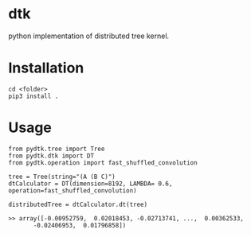 # dtk

python implementation of distributed tree kernel.

# Installation
```
cd <folder> 
pip3 install .
```
# Usage
```
from pydtk.tree import Tree
from pydtk.dtk import DT
from pydtk.operation import fast_shuffled_convolution

tree = Tree(string="(A (B C)")
dtCalculator = DT(dimension=8192, LAMBDA= 0.6, operation=fast_shuffled_convolution)

distributedTree = dtCalculator.dt(tree)

>> array([-0.00952759,  0.02018453, -0.02713741, ...,  0.00362533,
       -0.02406953,  0.01796858])
       
```


